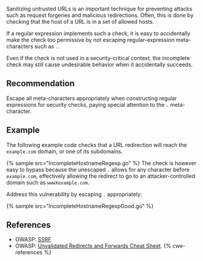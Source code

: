Sanitizing untrusted URLs is an important technique for preventing attacks such as request forgeries and malicious redirections. Often, this is done by checking that the host of a URL is in a set of allowed hosts.

If a regular expression implements such a check, it is easy to accidentally make the check too permissive by not escaping regular-expression meta-characters such as `.`.

Even if the check is not used in a security-critical context, the incomplete check may still cause undesirable behavior when it accidentally succeeds.


## Recommendation
Escape all meta-characters appropriately when constructing regular expressions for security checks, paying special attention to the `.` meta-character.


## Example
The following example code checks that a URL redirection will reach the `example.com` domain, or one of its subdomains.

{% sample src="IncompleteHostnameRegexp.go" %}
The check is however easy to bypass because the unescaped `.` allows for any character before `example.com`, effectively allowing the redirect to go to an attacker-controlled domain such as `wwwXexample.com`.

Address this vulnerability by escaping `.` appropriately:

{% sample src="IncompleteHostnameRegexpGood.go" %}

## References
* OWASP: [SSRF](https://www.owasp.org/index.php/Server_Side_Request_Forgery)
* OWASP: [Unvalidated Redirects and Forwards Cheat Sheet](https://cheatsheetseries.owasp.org/cheatsheets/Unvalidated_Redirects_and_Forwards_Cheat_Sheet.html).
{% cwe-references %}

